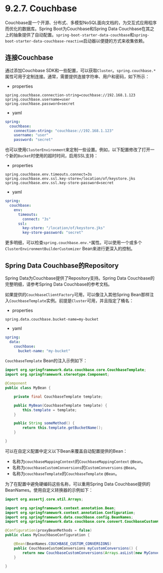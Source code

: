 # 9.2.7. Couchbase

Couchbase是一个开源、分布式、多模型NoSQL面向文档的，为交互式应用程序而优化的数据库。Spring Boot为Couchbase和Spring Data Couchbase在其之上的抽象提供了自动配置。`spring-boot-starter-data-couchbase`和`spring-boot-starter-data-couchbase-reactive`启动器以便捷的方式来收集依赖。

## 连接Couchbase

通过添加Couchbase SDK和一些配置，可以获取`Cluster`。`spring.couchbase.*`属性可用于定制连接。通常，需要提供连接字符串、用户和密码，如下所示：

+ properties

```properties
spring.couchbase.connection-string=couchbase://192.168.1.123
spring.couchbase.username=user
spring.couchbase.password=secret
```

+ yaml

```yaml
spring:
  couchbase:
    connection-string: "couchbase://192.168.1.123"
    username: "user"
    password: "secret"
```

也可以使用`ClusterEnvironment`来定制一些设置。例如，以下配置修改了打开一个新的`Bucket`时使用的超时时间，启用SSL支持：

+ properties

```properties
spring.couchbase.env.timeouts.connect=3s
spring.couchbase.env.ssl.key-store=/location/of/keystore.jks
spring.couchbase.env.ssl.key-store-password=secret
```

+ yaml

```yaml
spring:
  couchbase:
    env:
      timeouts:
        connect: "3s"
      ssl:
        key-store: "/location/of/keystore.jks"
        key-store-password: "secret"
```

<univ-note type="note">

更多明细，可以检查`spring.couchbase.env.*`属性。可以使用一个或多个`ClusterEnvironmentBuilderCustomizer` Bean来进行更深入的控制。

</univ-note>

## Spring Data Couchbase的Repository

Spring Data为Couchbase提供了Repository支持。Spring Data Couchbase的完整明细，请参考Spring Data Couchbase的参考文档。

如果提供的`CouchbaseClientFactory`可用，可以像注入其他Spring Bean那样注入`CouchbaseTemplate`实例。前提是`Cluster`可用，并且指定了桶名：

+ properties

```properties
spring.data.couchbase.bucket-name=my-bucket
```

+ yaml

```yaml
spring:
  data:
    couchbase:
      bucket-name: "my-bucket"
```

`CouchbaseTemplate` Bean的注入示例如下：

```java
import org.springframework.data.couchbase.core.CouchbaseTemplate;
import org.springframework.stereotype.Component;

@Component
public class MyBean {

    private final CouchbaseTemplate template;

    public MyBean(CouchbaseTemplate template) {
        this.template = template;
    }

    public String someMethod() {
        return this.template.getBucketName();
    }

}
```

可以在自定义配置中定义以下Bean来覆盖自动配置提供的Bean：
+ 名称为`couchbaseMappingContext`的`CouchbaseMappingContext` `@Bean`。
+ 名称为`couchbaseCustomConversions`的`CustomConversions` `@Bean`。
+ 名称为`couchbaseTemplate`的`CouchbaseTemplate` `@Bean`。

为了在配置中避免硬编码这些名称，可以重用Spring Data Couchbase提供的BeanNames。使用自定义转换器的示例如下：

```java
import org.assertj.core.util.Arrays;

import org.springframework.context.annotation.Bean;
import org.springframework.context.annotation.Configuration;
import org.springframework.data.couchbase.config.BeanNames;
import org.springframework.data.couchbase.core.convert.CouchbaseCustomConversions;

@Configuration(proxyBeanMethods = false)
public class MyCouchbaseConfiguration {

    @Bean(BeanNames.COUCHBASE_CUSTOM_CONVERSIONS)
    public CouchbaseCustomConversions myCustomConversions() {
        return new CouchbaseCustomConversions(Arrays.asList(new MyConverter()));
    }

}
```

